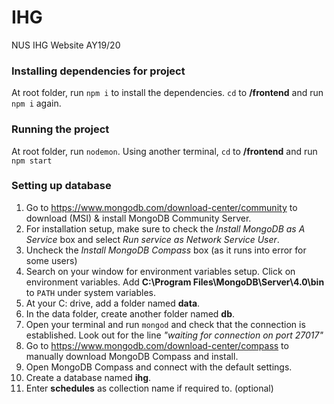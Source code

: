 # IHG
NUS IHG Website AY19/20

### Installing dependencies for project
At root folder, run `npm i` to install the dependencies. `cd` to **/frontend** and run `npm i` again.

### Running the project
At root folder, run `nodemon`. Using another terminal, `cd` to **/frontend** and run `npm start`

### Setting up database
1. Go to https://www.mongodb.com/download-center/community to download (MSI) & install MongoDB Community Server. 
2. For installation setup, make sure to check the *Install MongoDB as A Service* box and select *Run service as Network Service User*.
3. Uncheck the *Install MongoDB Compass* box (as it runs into error for some users)
4. Search on your window for environment variables setup. Click on environment variables. Add **C:\Program Files\MongoDB\Server\4.0\bin** to `PATH` under system variables.
5. At your C: drive, add a folder named **data**.
6. In the data folder, create another folder named **db**.
7. Open your terminal and run `mongod` and check that the connection is established. Look out for the line *"waiting for connection on port 27017"*
8. Go to https://www.mongodb.com/download-center/compass to manually download MongoDB Compass and install.
9. Open MongoDB Compass and connect with the default settings.
10. Create a database named **ihg**. 
11. Enter **schedules** as collection name if required to. (optional)

